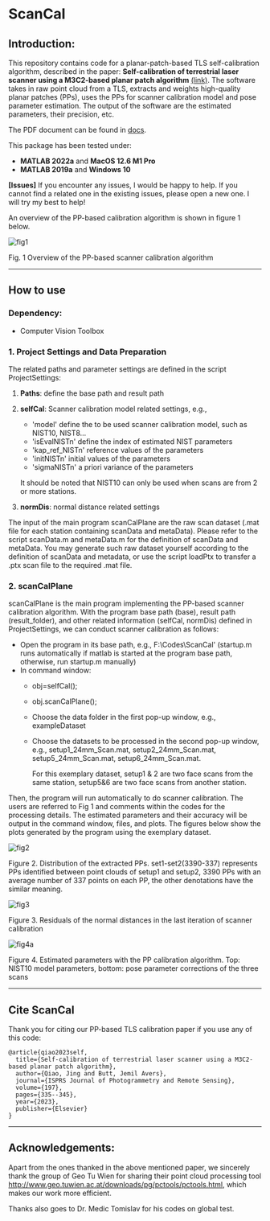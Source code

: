 # ScanCal

## Introduction:
This repository contains code for a planar-patch-based TLS self-calibration algorithm, described in the paper: 
**Self-calibration of terrestrial laser scanner using a M3C2-based planar patch algorithm** 
[(link)](https://www.sciencedirect.com/science/article/abs/pii/S0924271623000485). 
The software takes in raw point cloud from a TLS, extracts and weights high-quality planar patches (PPs), 
uses the PPs for scanner calibration model and pose parameter estimation. The output of the software are 
the estimated parameters, their precision, etc. 

The PDF document can be found in [docs](docs/PP%20codes%20document.pdf).

This package has been tested under:

- **MATLAB 2022a** and **MacOS 12.6 M1 Pro**
- **MATLAB 2019a** and **Windows 10**

**[Issues]** If you encounter any issues, I would be happy to help. 
If you cannot find a related one in the existing issues, please open a new one. I will try my best to help!

An overview of the PP-based calibration algorithm is shown in figure 1 below.


 ![fig1](imgs/fig1.png)

Fig. 1 Overview of the PP-based scanner calibration algorithm


---
## How to use
### Dependency:
- Computer Vision Toolbox
### 1.	Project Settings and Data Preparation
The related paths and parameter settings are defined in the script ProjectSettings:
1)	**Paths**: define the base path and result path 
2)	**selfCal**: 
Scanner calibration model related settings, e.g.,

    - 'model' define the to be used scanner calibration model, such as NIST10, NIST8…
    - 'isEvalNISTn' define the index of estimated NIST parameters 
    - 'kap_ref_NISTn' reference values of the parameters
    - 'initNISTn' initial values of the parameters
    - 'sigmaNISTn' a priori variance of the parameters
    
    It should be noted that NIST10 can only be used when scans are from 2 or more stations.
3)	**normDis**: normal distance related settings

The input of the main program scanCalPlane are the raw scan dataset (.mat file for each station containing scanData and metaData). Please refer to the script scanData.m and metaData.m for the definition of scanData and metaData. You may generate such raw dataset yourself according to the definition of scanData and metadata, or use the script loadPtx to transfer a .ptx scan file to the required .mat file.



### 2.	scanCalPlane
scanCalPlane is the main program implementing the PP-based scanner calibration algorithm.  With the program base path (base), result path (result_folder), and other related information (selfCal, normDis) defined in ProjectSettings, we can conduct scanner calibration as follows: 
-	Open the program in its base path, e.g., F:\Codes\ScanCal\' (startup.m runs automatically if matlab is started at the program base path, otherwise, run startup.m manually) 
- 	In command window: 
    -	obj=selfCal();
    -	obj.scanCalPlane();
    -	Choose the data folder in the first pop-up window, e.g., exampleDataset
    -	Choose the datasets to be processed in the second pop-up window, e.g., setup1_24mm_Scan.mat, setup2_24mm_Scan.mat, setup5_24mm_Scan.mat, setup6_24mm_Scan.mat. 
    
        For this exemplary dataset, setup1 & 2 are two face scans from the same station, setup5&6 are two face scans from another station.

Then, the program will run automatically to do scanner calibration. The users are referred to Fig 1 and comments within the codes for the processing details. The estimated parameters and their accuracy will be output in the command window, files, and plots. The figures below show the plots generated by the program using the exemplary dataset.

 ![fig2](imgs/fig2.png)

Figure 2. Distribution of the extracted PPs. set1-set2(3390-337) represents PPs identified between point clouds of setup1 and setup2, 3390 PPs with an average number of 337 points on each PP, the other denotations have the similar meaning.



 ![fig3](imgs/fig3.png)

Figure 3. Residuals of the normal distances in the last iteration of scanner calibration


 
![fig4a](imgs/fig4.png)

 
Figure 4. Estimated parameters with the PP calibration algorithm. Top: NIST10 model parameters, bottom: pose parameter corrections of the three scans

---

## Cite ScanCal
Thank you for citing our PP-based TLS calibration paper if you use any of this code:

```
@article{qiao2023self,
  title={Self-calibration of terrestrial laser scanner using a M3C2-based planar patch algorithm},
  author={Qiao, Jing and Butt, Jemil Avers},
  journal={ISPRS Journal of Photogrammetry and Remote Sensing},
  volume={197},
  pages={335--345},
  year={2023},
  publisher={Elsevier}
}
```

---

## Acknowledgements:
Apart from the ones thanked in the above mentioned paper, we sincerely thank the group of Geo Tu Wien for sharing 
their point cloud processing tool http://www.geo.tuwien.ac.at/downloads/pg/pctools/pctools.html, 
which makes our work more efficient. 

Thanks also goes to Dr. Medic Tomislav for his codes on global test.












